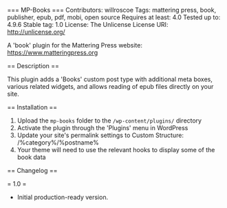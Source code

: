 === MP-Books ===
Contributors: willroscoe
Tags: mattering press, book, publisher, epub, pdf, mobi, open source
Requires at least: 4.0
Tested up to: 4.9.6
Stable tag: 1.0
License: The Unlicense
License URI: http://unlicense.org/

A 'book' plugin for the Mattering Press website: https://www.matteringpress.org

== Description ==

This plugin adds a 'Books' custom post type with additional meta boxes, various related widgets, and allows reading of epub files directly on your site. 

== Installation ==

1. Upload the `mp-books` folder to the `/wp-content/plugins/` directory
2. Activate the plugin through the 'Plugins' menu in WordPress
3. Update your site's permalink settings to Custom Structure: /%category%/%postname%
4. Your theme will need to use the relevant hooks to display some of the book data


== Changelog ==

= 1.0 =
* Initial production-ready version.
